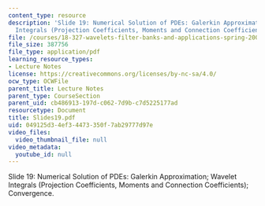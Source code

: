 ```yaml
---
content_type: resource
description: 'Slide 19: Numerical Solution of PDEs: Galerkin Approximation; Wavelet
  Integrals (Projection Coefficients, Moments and Connection Coefficients); Convergence.'
file: /courses/18-327-wavelets-filter-banks-and-applications-spring-2003/049125d34ef34473350f7ab29777d97e_Slides19.pdf
file_size: 387756
file_type: application/pdf
learning_resource_types:
- Lecture Notes
license: https://creativecommons.org/licenses/by-nc-sa/4.0/
ocw_type: OCWFile
parent_title: Lecture Notes
parent_type: CourseSection
parent_uid: cb486913-197d-c062-7d9b-c7d5225177ad
resourcetype: Document
title: Slides19.pdf
uid: 049125d3-4ef3-4473-350f-7ab29777d97e
video_files:
  video_thumbnail_file: null
video_metadata:
  youtube_id: null
---
```

Slide 19: Numerical Solution of PDEs: Galerkin Approximation; Wavelet Integrals (Projection Coefficients, Moments and Connection Coefficients); Convergence.